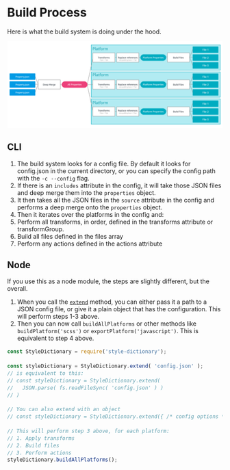 # Build Process

Here is what the build system is doing under the hood.

![build structure](assets/build-diagram.png)

## CLI

1. The build system looks for a config file. By default it looks for config.json in the current directory, or you can specify the config path with the `-c --config` flag.
1. If there is an `includes` attribute in the config, it will take those JSON files and deep merge them into the `properties` object.
1. It then takes all the JSON files in the `source` attribute in the config and performs a deep merge onto the `properties` object.
1. Then it iterates over the platforms in the config and:
  1. Perform all transforms, in order, defined in the transforms attribute or transformGroup.
  1. Build all files defined in the files array
  1. Perform any actions defined in the actions attribute


## Node

If you use this as a node module, the steps are slightly different, but the overall.

1. When you call the [`extend`](api.md#extend) method, you can either pass it a path to a JSON config file, or give it a plain object that has the configuration. This will perform steps 1-3 above.
1. Then you can now call `buildAllPlatforms` or other methods like `buildPlatform('scss')` or `exportPlatform('javascript')`. This is equivalent to step 4 above.

```javascript
const StyleDictionary = require('style-dictionary');

const styleDictionary = StyleDictionary.extend( 'config.json' );
// is equivalent to this:
// const styleDictionary = StyleDictionary.extend(
//   JSON.parse( fs.readFileSync( 'config.json' ) )
// )

// You can also extend with an object
// const styleDictionary = StyleDictionary.extend({ /* config options */ });

// This will perform step 3 above, for each platform:
// 1. Apply transforms
// 2. Build files
// 3. Perform actions
styleDictionary.buildAllPlatforms();
```
